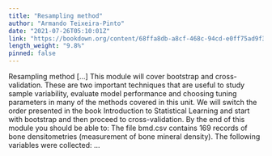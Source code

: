 ```yaml
---
title: "Resampling method"
author: "Armando Teixeira-Pinto"
date: "2021-07-26T05:10:01Z"
link: "https://bookdown.org/content/68ffa8db-a8cf-468c-94cd-e0ff75ad9f33/"
length_weight: "9.8%"
pinned: false
---
```


Resampling method [...] This module will cover bootstrap and cross-validation. These are two
important techniques that are useful to study sample variability, evaluate
model performance and choosing tuning parameters in many of the methods
covered in this unit. We will switch the order presented in the book Introduction to Statistical
Learning and start with bootstrap and then proceed to cross-validation. By the end of this module you should be able to: The file bmd.csv
contains 169 records of bone densitometries (measurement of
bone mineral density). The following variables were collected: ...
